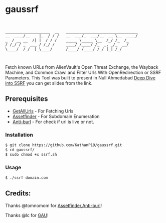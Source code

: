 # gaussrf
```


____________________  __   ________________________________
__  ____/__    |_  / / /   __  ___/_  ___/__  __ \__  ____/
_  / __ __  /| |  / / /    _____ \_____ \__  /_/ /_  /_    
/ /_/ / _  ___ / /_/ /     ____/ /____/ /_  _, _/_  __/    
\____/  /_/  |_\____/      /____/ /____/ /_/ |_| /_/       
                                                           


```
Fetch known URLs from AlienVault's Open Threat Exchange, the Wayback Machine, and Common Crawl and Filter Urls With OpenRedirection or SSRF Parameters. This Tool was built to present in Null Ahmedabad [Deep Dive into SSRF](https://null.co.in/event_sessions/3086-deep-dive-into-ssrf) you can get slides from the link.

## Prerequisites

* [GetAllUrls](https://github.com/lc/gau) - For Fetching Urls
* [Assetfinder](https://github.com/tomnomnom/assetfinder) - For Subdomain Enumeration
* [Anti-burl](https://github.com/tomnomnom/hacks/tree/master/anti-burl) - For check if url is live or not.

### Installation

```bash
$ git clone https://github.com/KathanP19/gaussrf.git
$ cd gaussrf/
$ sudo chmod +x ssrf.sh
``` 
### Usage

```bash
$ ./ssrf domain.com

```

## Credits:
Thanks @tomnomom for [Assetfinder,Anti-burl](https://github.com/tomnomnom)!

Thanks @lc for [GAU](https://github.com/lc/gau)!
